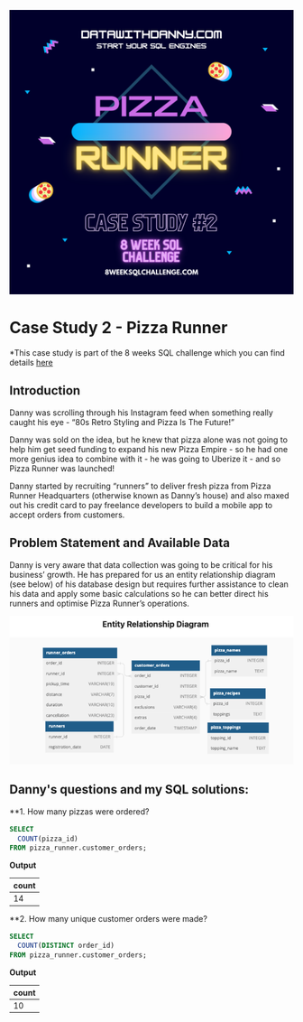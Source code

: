 ![Logo](PizzaRunnerLogo.png)

# Case Study 2 - Pizza Runner
*This case study is part of the 8 weeks SQL challenge which you can find details [here](https://8weeksqlchallenge.com/)

## Introduction
Danny was scrolling through his Instagram feed when something really caught his eye - “80s Retro Styling and Pizza Is The Future!”

Danny was sold on the idea, but he knew that pizza alone was not going to help him get seed funding to expand his new Pizza Empire - so he had one more genius idea to combine with it - he was going to Uberize it - and so Pizza Runner was launched!

Danny started by recruiting “runners” to deliver fresh pizza from Pizza Runner Headquarters (otherwise known as Danny’s house) and also maxed out his credit card to pay freelance developers to build a mobile app to accept orders from customers.

## Problem Statement and Available Data
Danny is  very aware that data collection was going to be critical for his business’ growth. He has prepared for us an entity relationship diagram (see below) of his database design but requires further assistance to clean his data and apply some basic calculations so he can better direct his runners and optimise Pizza Runner’s operations.

![DataERD](PizzaRunnerERD.png)

## Danny's questions and my SQL solutions:

**1. How many pizzas were ordered?

```sql
SELECT
  COUNT(pizza_id) 
FROM pizza_runner.customer_orders;
```

**Output**

count |
----  |
14    |

**2. How many unique customer orders were made?

```sql
SELECT
  COUNT(DISTINCT order_id)
FROM pizza_runner.customer_orders;
```
**Output**

count |
----  |
10    |

